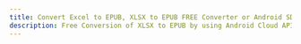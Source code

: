 ---title: Convert Excel to EPUB, XLSX to EPUB FREE Converter or Android SDKdescription: Free Conversion of XLSX to EPUB by using Android Cloud APIs & SDKs. Also Create, Edit & Render Microsoft Excel, CSV and SpreadsheetML worksheets or spreadsheet in the Cloud.---